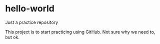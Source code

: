 # hello-world
Just a practice repository

This project is to start practicing using GitHub. Not sure why we need to, but ok.
